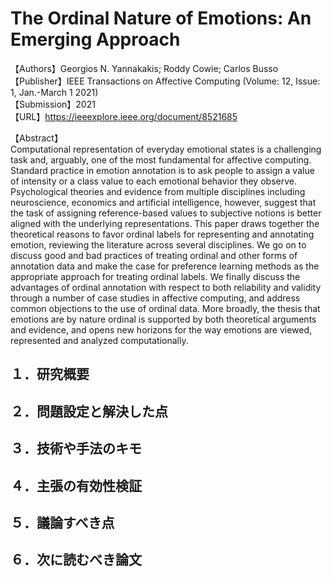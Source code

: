 # The Ordinal Nature of Emotions: An Emerging Approach

【Authors】Georgios N. Yannakakis; Roddy Cowie; Carlos Busso  
【Publisher】IEEE Transactions on Affective Computing (Volume: 12, Issue: 1, Jan.-March 1 2021)  
【Submission】2021    
【URL】https://ieeexplore.ieee.org/document/8521685  

【Abstract】  
Computational representation of everyday emotional states is a challenging task and, arguably, one of the most fundamental for affective computing. Standard practice in emotion annotation is to ask people to assign a value of intensity or a class value to each emotional behavior they observe. Psychological theories and evidence from multiple disciplines including neuroscience, economics and artificial intelligence, however, suggest that the task of assigning reference-based values to subjective notions is better aligned with the underlying representations. This paper draws together the theoretical reasons to favor ordinal labels for representing and annotating emotion, reviewing the literature across several disciplines. We go on to discuss good and bad practices of treating ordinal and other forms of annotation data and make the case for preference learning methods as the appropriate approach for treating ordinal labels. We finally discuss the advantages of ordinal annotation with respect to both reliability and validity through a number of case studies in affective computing, and address common objections to the use of ordinal data. More broadly, the thesis that emotions are by nature ordinal is supported by both theoretical arguments and evidence, and opens new horizons for the way emotions are viewed, represented and analyzed computationally.

## １．研究概要
## ２．問題設定と解決した点
## ３．技術や手法のキモ
## ４．主張の有効性検証
## ５．議論すべき点
## ６．次に読むべき論文

